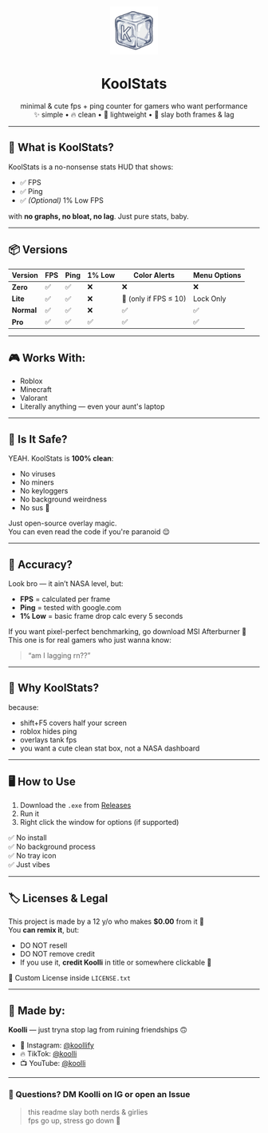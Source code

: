 <p align="center">
  <img src=".github/assets/Gemini_Generated_Image_x1tfjqx1tfjqx1tf-removebg-preview.png" width="96" alt="KoolStats Logo"/>
</p>

<h1 align="center">KoolStats</h1>
<p align="center">
  minimal & cute fps + ping counter for gamers who want performance <br/>
  ✨ simple • 🔥 clean • 🎀 lightweight • 🤌 slay both frames & lag
</p>

---

## 🧊 What is KoolStats?

KoolStats is a no-nonsense stats HUD that shows:

- ✅ FPS  
- ✅ Ping  
- ✅ *(Optional)* 1% Low FPS  

with **no graphs, no bloat, no lag**. Just pure stats, baby.

---

## 📦 Versions

| Version | FPS | Ping | 1% Low | Color Alerts        | Menu Options     |
|---------|-----|------|--------|----------------------|------------------|
| **Zero**   | ✅   | ✅    | ❌      | ❌                    | ❌                |
| **Lite**   | ✅   | ✅    | ❌      | 🔴 (only if FPS ≤ 10) | Lock Only         |
| **Normal** | ✅   | ✅    | ❌      | ✅                    | ✅                |
| **Pro**    | ✅   | ✅    | ✅      | ✅                    | ✅                |

---

## 🎮 Works With:

- Roblox  
- Minecraft  
- Valorant  
- Literally anything — even your aunt's laptop

---

## 🧼 Is It Safe?

YEAH. KoolStats is **100% clean**:  
- No viruses  
- No miners  
- No keyloggers  
- No background weirdness  
- No sus 🧍

Just open-source overlay magic.  
You can even read the code if you're paranoid 😌

---

## 🤔 Accuracy?

Look bro — it ain’t NASA level, but:

- **FPS** = calculated per frame  
- **Ping** = tested with google.com  
- **1% Low** = basic frame drop calc every 5 seconds  

If you want pixel-perfect benchmarking, go download MSI Afterburner 😤  
This one is for real gamers who just wanna know:  
> “am I lagging rn??”

---

## 🧃 Why KoolStats?

because:
- shift+F5 covers half your screen  
- roblox hides ping  
- overlays tank fps  
- you want a cute clean stat box, not a NASA dashboard

---

## 🖥 How to Use

1. Download the `.exe` from [Releases](#)
2. Run it
3. Right click the window for options (if supported)

✅ No install  
✅ No background process  
✅ No tray icon  
✅ Just vibes

---

## 🏷️ Licenses & Legal

This project is made by a 12 y/o who makes **$0.00** from it 😤  
You **can remix it**, but:

- DO NOT resell  
- DO NOT remove credit  
- If you use it, **credit Koolli** in title or somewhere clickable 🔗

📄 Custom License inside `LICENSE.txt`

---

## 🧠 Made by:

**Koolli** — just tryna stop lag from ruining friendships 🙃  
- 🎀 Instagram: [@koollify](https://instagram.com/koollify)  
- 🔥 TikTok: [@koolli](https://tiktok.com/@koolli)  
- 📺 YouTube: [@koolli](https://youtube.com/@koolli)

---

### 💌 Questions? DM Koolli on IG or open an Issue

> this readme slay both nerds & girlies  
> fps go up, stress go down 💅
